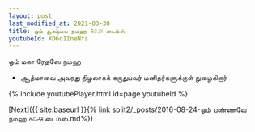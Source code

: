 ```yaml
---
layout: post
last_modified_at: 2021-03-30
title: ஓம் சூக்ஷ்மய நமஹ ௧௦௮ டைம்ஸ்
youtubeId: XD6o1IneNfs
---
```

 
 
 ஓம் மகா ரேதஸே நமஹ  
 
 -  ஆத்மாவை அவரது நிழலாகக் கருதுபவர் மனிதர்களுக்குள் நுழைகிறார் 
 
  
 
  
 
 
 
 
 
 


{% include youtubePlayer.html id=page.youtubeId %}
 
[Next]({{ site.baseurl }}{% link  split2/_posts/2016-08-24-ஓம் பண்ணவே நமஹ ௧௦௮ டைம்ஸ்.md%})
 
